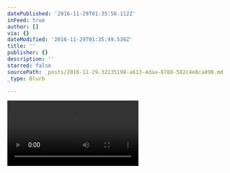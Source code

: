 ```yaml
---
datePublished: '2016-11-29T01:35:56.112Z'
inFeed: true
author: []
via: {}
dateModified: '2016-11-29T01:35:49.536Z'
title: ''
publisher: {}
description: ''
starred: false
sourcePath: _posts/2016-11-29-32135198-a613-4daa-8788-582c4e8ca890.md
_type: Blurb

---
```

![](https://the-grid-user-content.s3-us-west-2.amazonaws.com/331b3da1-19a0-4fba-8dcd-c7396f2184a2.mp4)